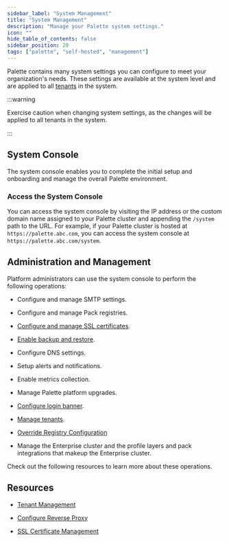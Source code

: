```yaml
---
sidebar_label: "System Management"
title: "System Management"
description: "Manage your Palette system settings."
icon: ""
hide_table_of_contents: false
sidebar_position: 20
tags: ["palette", "self-hosted", "management"]
---
```


Palette contains many system settings you can configure to meet your organization's needs. These settings are available
at the system level and are applied to all [tenants](../../glossary-all.md#tenant) in the system.

:::warning

Exercise caution when changing system settings, as the changes will be applied to all tenants in the system.

:::

## System Console

The system console enables you to complete the initial setup and onboarding and manage the overall Palette environment.

### Access the System Console

You can access the system console by visiting the IP address or the custom domain name assigned to your Palette cluster
and appending the `/system` path to the URL. For example, if your Palette cluster is hosted at
`https://palette.abc.com`, you can access the system console at `https://palette.abc.com/system`.

## Administration and Management

Platform administrators can use the system console to perform the following operations:

- Configure and manage SMTP settings.

- Configure and manage Pack registries.

- [Configure and manage SSL certificates](ssl-certificate-management.md).

- [Enable backup and restore](backup-restore.md).

- Configure DNS settings.

- Setup alerts and notifications.

- Enable metrics collection.

- Manage Palette platform upgrades.

- [Configure login banner](./login-banner.md).

- [Manage tenants](tenant-management.md).

- [Override Registry Configuration](registry-override.md)

- Manage the Enterprise cluster and the profile layers and pack integrations that makeup the Enterprise cluster.

Check out the following resources to learn more about these operations.

## Resources

- [Tenant Management](tenant-management.md)

- [Configure Reverse Proxy](reverse-proxy.md)

- [SSL Certificate Management](ssl-certificate-management.md)
